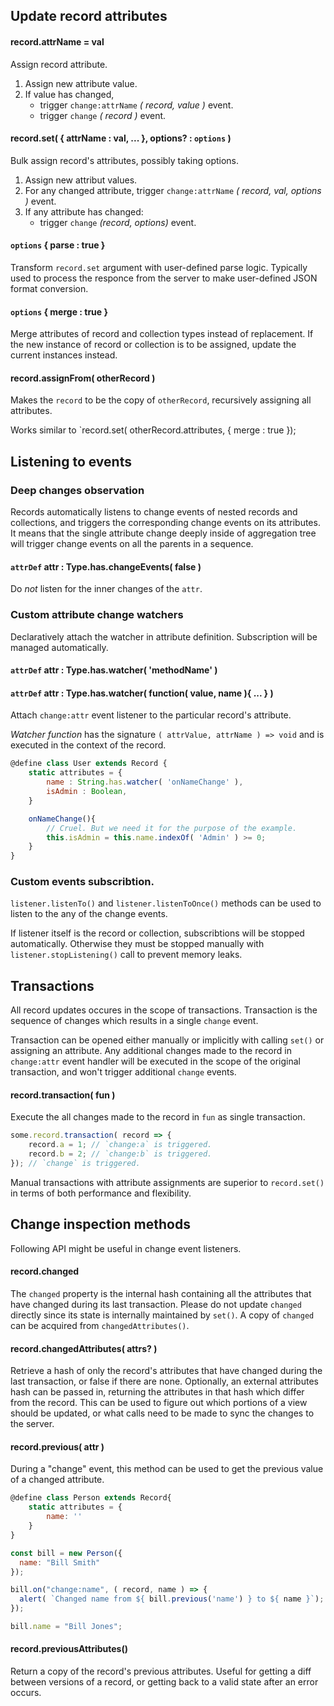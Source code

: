 ## Update record attributes

#### record.attrName = val

Assign record attribute.

1. Assign new attribute value.
2. If value has changed,
    - trigger `change:attrName` *( record, value )* event.
    - trigger `change` *( record )* event.

#### record.set( { attrName : val, ... }, options? : `options` )

Bulk assign record's attributes, possibly taking options.

1. Assign new attribut values.
2. For any changed attribute, trigger `change:attrName` *( record, val, options )* event.
3. If any attribute has changed:
    - trigger `change` *(record, options)* event.

#### `options` { parse : true }

Transform `record.set` argument with user-defined parse logic. Typically used to process the responce from the server to make user-defined JSON format conversion.

#### `options` { merge : true }

Merge attributes of record and collection types instead of replacement. If the new instance of record or collection is to be assigned,
update the current instances instead.

#### record.assignFrom( otherRecord )

Makes the `record` to be the copy of `otherRecord`, recursively assigning all attributes.

Works similar to `record.set( otherRecord.attributes, { merge : true });

## Listening to events

### Deep changes observation

Records automatically listens to change events of nested records and collections, and triggers the corresponding change events on its attributes. It means that the single attribute change deeply inside of aggregation tree will trigger change events on all the parents in a sequence.

#### `attrDef` attr : Type.has.changeEvents( false )

Do _not_ listen for the inner changes of the `attr`.

### Custom attribute change watchers

Declaratively attach the watcher in attribute definition. Subscription will be managed automatically.

#### `attrDef` attr : Type.has.watcher( 'methodName' )
#### `attrDef` attr : Type.has.watcher( function( value, name ){ ... } )

Attach `change:attr` event listener to the particular record's attribute.

_Watcher function_ has the signature `( attrValue, attrName ) => void` and is executed in the context of the record.

```javascript
@define class User extends Record {
    static attributes = {
        name : String.has.watcher( 'onNameChange' ),
        isAdmin : Boolean,
    }

    onNameChange(){
        // Cruel. But we need it for the purpose of the example.
        this.isAdmin = this.name.indexOf( 'Admin' ) >= 0; 
    }
}
```

### Custom events subscribtion.

`listener.listenTo()` and `listener.listenToOnce()` methods can be used to listen to the any of the change events.

If listener itself is the record or collection, subscribtions will be stopped automatically. Otherwise they must be stopped
manually with `listener.stopListening()` call to prevent memory leaks.

## Transactions

All record updates occures in the scope of transactions. Transaction is the sequence of changes which results in a single `change` event.

Transaction can be opened either manually or implicitly with calling `set()` or assigning an attribute.
Any additional changes made to the record in `change:attr` event handler will be executed in the scope of the original transaction, and won't trigger additional `change` events.

#### record.transaction( fun )

Execute the all changes made to the record in `fun` as single transaction.

```javascript
some.record.transaction( record => {
    record.a = 1; // `change:a` is triggered.
    record.b = 2; // `change:b` is triggered.
}); // `change` is triggered.
```

Manual transactions with attribute assignments are superior to `record.set()` in terms of both performance and flexibility.

## Change inspection methods

Following API might be useful in change event listeners.

#### record.changed

The `changed` property is the internal hash containing all the attributes that have changed during its last transaction.
Please do not update `changed` directly since its state is internally maintained by `set()`.
A copy of `changed` can be acquired from `changedAttributes()`.

#### record.changedAttributes( attrs? ) 

Retrieve a hash of only the record's attributes that have changed during the last transaction,
or false if there are none. Optionally, an external attributes hash can be passed in,
returning the attributes in that hash which differ from the record.
This can be used to figure out which portions of a view should be updated,
or what calls need to be made to sync the changes to the server.

#### record.previous( attr ) 

During a "change" event, this method can be used to get the previous value of a changed attribute.

```javascript
@define class Person extends Record{
    static attributes = {
        name: ''
    }
}

const bill = new Person({
  name: "Bill Smith"
});

bill.on("change:name", ( record, name ) => {
  alert( `Changed name from ${ bill.previous('name') } to ${ name }`);
});

bill.name = "Bill Jones";
```

#### record.previousAttributes()

Return a copy of the record's previous attributes. Useful for getting a diff between versions of a record, or getting back to a valid state after an error occurs.